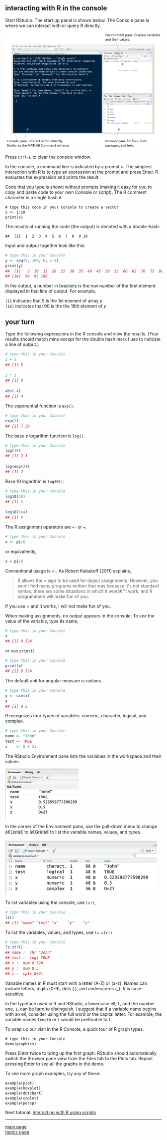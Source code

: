 
interacting with R in the console
---------------------------------

Start RStudio. The start up panel is shown below. The Console pane is where we can interact with or query R directly.

![](../images/panes-1.png)

Press `Ctrl-L` to clear the console window.

In the console, a command line is indicated by a prompt `>`. The simplest interaction with R is to type an expression at the prompt and press Enter. R evaluates the expression and prints the result.

Code that you type is shown without prompts (making it easy for you to copy and paste code to your own Console or script). The R comment character is a single hash `#`.

    # type this code in your Console to create a vector
    x <- 1:10
    print(x)

The results of running the code (the output) is denoted with a double-hash:

    ##  [1]  1  2  3  4  5  6  7  8  9 10

Input and output together look like this:

``` r
# type this in your Console
y <- seq(5, 100, by = 5)
print(y)
##  [1]   5  10  15  20  25  30  35  40  45  50  55  60  65  70  75  80  85
## [18]  90  95 100
```

In the output, a number in brackets is the row number of the first element displayed in that line of output. For example,

`[1]` indicates that 5 is the 1st element of array *y*<br> `[18]` indicates that 90 is the the 18th element of *y*

your turn
---------

Type the following expressions in the R console and view the results. (Your results should match mine except for the double hash mark I use to indicate a line of output.)

``` r
# type this in your Console
2 + 3
## [1] 5

2 ^ 3
## [1] 8

abs(-4)
## [1] 4
```

The exponential function is `exp()`.

``` r
# type this in your Console
exp(2)
## [1] 7.39
```

The base *e* logarithm function is `log()`.

``` r
# type this in your Console
log(10)
## [1] 2.3

log(exp(2))
## [1] 2
```

Base 10 logarithm is `log10()`.

``` r
# type this in your Console
log10(10)
## [1] 1

log10(1e4)
## [1] 4
```

The R assignment operators are `<-` or `=`,

``` r
# type this in your Console
x <- pi/6
```

or equivalently,

``` r
x = pi/6
```

Conventional usage is `<-`. As Robert Kabakoff (2011) explains,

> R allows the = sign to be used for object assignments. However, you won't find many programs written that way because it's not standard syntax, there are some situations in which it wonâ€™t work, and R programmers will make fun of you.

If you use = and it works, I will not make fun of you.

When making assignments, no output appears in the console. To see the value of the variable, type its name,

``` r
# type this in your Console
x
## [1] 0.524
```

or use `print()`

``` r
# type this in your Console
print(x)
## [1] 0.524
```

The default unit for angular measure is radians.

``` r
# type this in your Console
y <- sin(x)
y
## [1] 0.5
```

R recognizes four types of variables: numeric, character, logical, and complex.

``` r
# type this in your Console
name <- "John"
test <- TRUE
z    <- 0 + 2i
```

The RStudio Environment pane lists the variables in the workspace and their values.

![](../images/panes-2.png)

In the corner of the Environment pane, use the pull-down menu to change â€Listâ€ to â€Gridâ€ to list the variable names, values, and types.

![](../images/panes-3.png)

To list variables using the console, use `ls()`,

``` r
# type this in your Console
ls()
## [1] "name" "test" "x"    "y"    "z"
```

To list the variables, values, and types, use `ls.str()`

``` r
# type this in your Console
ls.str()
## name :  chr "John"
## test :  logi TRUE
## x :  num 0.524
## y :  num 0.5
## z :  cplx 0+2i
```

Variable names in R must start with a letter (A-Z) or (a-z). Names can include letters, digits (0-9), dots (.), and underscores (\_). R is case-sensitive.

In the typeface used in R and RStudio, a lowercase ell, `l`, and the number one, `1`, can be hard to distinguish. I suggest that if a variable name begins with an ell, consider using the full word or the capital letter. For example, the variable names `length` or `L` would be preferable to `l`.

To wrap up our visit in the R Console, a quick tour of R graph types.

    # type this in your Console
    demo(graphics)

Press *Enter* twice to bring up the first graph. RStudio should automatically switch the Browser pane view from the Files tab to the Plots tab. Repeat pressing Enter to see all the graphs in the demo.

To see more graph examples, try any of these:

    example(plot)
    example(boxplot)
    example(dotchart)
    example(coplot)
    example(persp)

Next tutorial: [Interacting with R using scripts](tut-03_using-scripts.md)

------------------------------------------------------------------------

[main page](../README.md)<br> [topics page](../README-by-topic.md)
